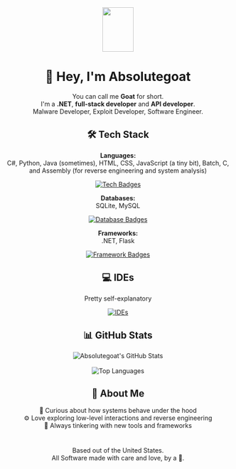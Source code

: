 <div align="center">

<img src="https://media.tenor.com/Se3Lr2o1b-YAAAAi/deltarune-ralsei.gif" style="height: 100px; width: 70px;"/>

# 👋 Hey, I'm Absolutegoat  
You can call me **Goat** for short.  
I'm a **.NET**, **full-stack developer** and **API developer**.
</br>
Malware Developer, Exploit Developer, Software Engineer.

## 🛠️ Tech Stack  
**Languages:**  
C#, Python, Java (sometimes), HTML, CSS, JavaScript (a tiny bit), Batch, C, and Assembly (for reverse engineering and system analysis)  

[![Tech Badges](https://skillicons.dev/icons?i=py,cs,c,java,html,css,js,windows)](https://github.com/absolutegoaat)

**Databases:**  
SQLite, MySQL  

[![Database Badges](https://skillicons.dev/icons?i=mysql,sqlite)](https://github.com/absolutegoaat)

**Frameworks:**  
.NET, Flask

[![Framework Badges](https://skillicons.dev/icons?i=dotnet,flask)](https://github.com/absolutegoaat)

## 💻 IDEs  
Pretty self-explanatory 
</br>

[![IDEs](https://skillicons.dev/icons?i=visualstudio,vscode)](https://skillicons.dev)

## 📊 GitHub Stats  
![Absolutegoat's GitHub Stats](https://github-readme-stats.vercel.app/api?username=absolutegoat&show_icons=true&theme=dark)  
</br>
![Top Languages](https://github-readme-stats.vercel.app/api/top-langs/?username=absolutegoaat&size_weight=0.5&count_weight=0.5&theme=dark&layout=pie)

## 🧠 About Me  
🧩 Curious about how systems behave under the hood  
⚙️ Love exploring low-level interactions and reverse engineering  
🐐 Always tinkering with new tools and frameworks  
#

Based out of the United States.
</br>
All Software made with care and love, by a 🐐.

</div>
